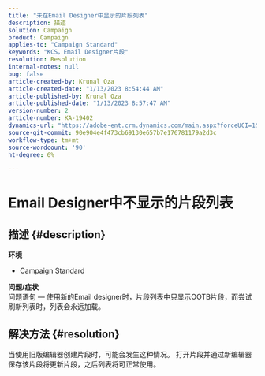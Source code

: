 ```yaml
---
title: "未在Email Designer中显示的片段列表"
description: 描述
solution: Campaign
product: Campaign
applies-to: "Campaign Standard"
keywords: "KCS，Email Designer片段"
resolution: Resolution
internal-notes: null
bug: false
article-created-by: Krunal Oza
article-created-date: "1/13/2023 8:54:44 AM"
article-published-by: Krunal Oza
article-published-date: "1/13/2023 8:57:47 AM"
version-number: 2
article-number: KA-19402
dynamics-url: "https://adobe-ent.crm.dynamics.com/main.aspx?forceUCI=1&pagetype=entityrecord&etn=knowledgearticle&id=0ec239ec-1f93-ed11-aad1-6045bd006793"
source-git-commit: 90e904e4f473cb69130e657b7e176781179a2d3c
workflow-type: tm+mt
source-wordcount: '90'
ht-degree: 6%

---
```


# Email Designer中不显示的片段列表

## 描述 {#description}

<b>环境</b>
- Campaign Standard



<b>问题/症状</b><br>问题语句 — 使用新的Email designer时，片段列表中只显示OOTB片段，而尝试刷新列表时，列表会永远加载。

## 解决方法 {#resolution}


当使用旧版编辑器创建片段时，可能会发生这种情况。 打开片段并通过新编辑器保存该片段将更新片段，之后列表将可正常使用。

